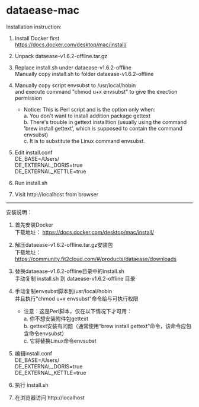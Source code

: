# dataease-mac
Installation instruction:

1. Install Docker first  
   https://docs.docker.com/desktop/mac/install/
  
2. Unpack dataease-v1.6.2-offline.tar.gz  

3. Replace install.sh under dataease-v1.6.2-offline  
   Manually copy install.sh to folder dataease-v1.6.2-offline  

4. Manually copy script envsubst to /usr/local/hobin  
   and execute command  "chmod u+x envsubst" to give the exection permission  
   * Notice: This is Perl script and is the option only when:  
      a. You don't want to install addition package gettext  
      b. There's trouble in gettext installtion (usually using the command 'brew install gettext', which is supposed to contain the command envsubst)  
      c. It is to substitute the Linux command envsubst.     

5. Edit install.conf  
   DE_BASE=/Users/<homedir>  
   DE_EXTERNAL_DORIS=true  
   DE_EXTERNAL_KETTLE=true  

6. Run install.sh  

7. Visit http://localhost from browser  

-----------------------------------------------------------

安装说明：
1. 首先安装Docker  
   下载地址： https://docs.docker.com/desktop/mac/install/  

2. 解压dataease-v1.6.2-offline.tar.gz安装包  
   下载地址： https://community.fit2cloud.com/#/products/dataease/downloads  

3. 替换dataease-v1.6.2-offline目录中的install.sh  
   手动复制 install.sh 到 dataease-v1.6.2-offline 目录  

4. 手动复制envsubst脚本到/usr/local/hobin  
   并且执行"chmod u+x envsubst"命令给与可执行权限  

   * 注意：这是Perl脚本，仅在以下情况下才可用：   
   a. 你不想安装附件包gettext  
   b. gettext安装有问题（通常使用“brew install gettext”命令，该命令应包含命令envsubst）  
   c. 它将替换Linux命令envsubst  

5. 编辑install.conf  
   DE_BASE=/Users/<homedir>  
   DE_EXTERNAL_DORIS=true  
   DE_EXTERNAL_KETTLE=true  

6. 执行 install.sh  

7. 在浏览器访问 http://localhost  
